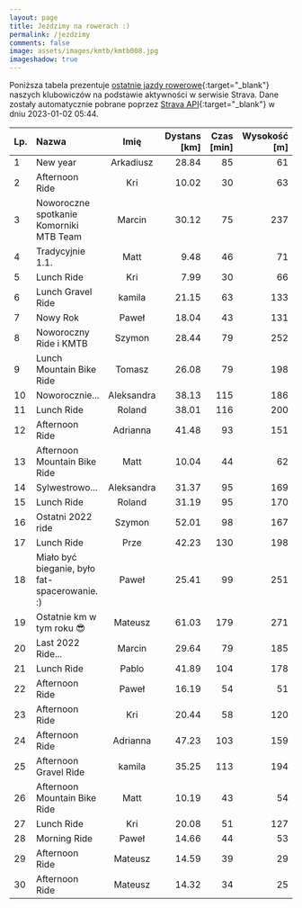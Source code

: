 ```yaml
---
layout: page
title: Jeździmy na rowerach :)
permalink: /jezdzimy
comments: false
image: assets/images/kmtb/kmtb008.jpg
imageshadow: true
---
```


Poniższa tabela prezentuje [ostatnie jazdy rowerowe](https://www.strava.com/clubs/336381){:target="_blank"} naszych klubowiczów na podstawie aktywności w serwisie Strava. Dane zostały automatycznie pobrane poprzez [Strava API](https://developers.strava.com/docs/reference/#api-Clubs-getClubActivitiesById){:target="_blank"} w dniu 2023-01-02 05:44.

Lp. | Nazwa | Imię | Dystans [km] | Czas [min] | Wysokość [m]
:--- | :--- | :---: | ---: | ---: | ---:
1|New year|Arkadiusz|28.84|85|61
2|Afternoon Ride|Kri|10.02|30|63
3|Noworoczne spotkanie Komorniki MTB Team|Marcin|30.12|75|237
4|Tradycyjnie 1.1.|Matt|9.48|46|71
5|Lunch Ride|Kri|7.99|30|66
6|Lunch Gravel Ride|kamila|21.15|63|133
7|Nowy Rok|Paweł|18.04|43|131
8|Noworoczny Ride i KMTB |Szymon|28.44|79|252
9|Lunch Mountain Bike Ride|Tomasz|26.08|79|198
10|Noworocznie...|Aleksandra|38.13|115|186
11|Lunch Ride|Roland|38.01|116|200
12|Afternoon Ride|Adrianna|41.48|93|151
13|Afternoon Mountain Bike Ride|Matt|10.04|44|62
14|Sylwestrowo...|Aleksandra|31.37|95|169
15|Lunch Ride|Roland|31.19|95|170
16|Ostatni 2022 ride|Szymon|52.01|98|167
17|Lunch Ride|Prze|42.23|130|198
18|Miało być bieganie, było fat- spacerowanie. :)|Paweł|25.41|99|251
19|Ostatnie km w tym roku 😎|Mateusz|61.03|179|271
20|Last 2022 Ride...|Marcin|29.64|79|185
21|Lunch Ride|Pablo|41.89|104|178
22|Afternoon Ride|Paweł|16.19|54|51
23|Afternoon Ride|Kri|20.44|58|120
24|Afternoon Ride|Adrianna|47.23|103|159
25|Afternoon Gravel Ride|kamila|35.25|113|194
26|Afternoon Mountain Bike Ride|Matt|10.19|43|54
27|Lunch Ride|Kri|20.08|51|127
28|Morning Ride|Paweł|14.66|44|53
29|Afternoon Ride|Mateusz|14.59|39|29
30|Afternoon Ride|Mateusz|14.32|34|25
